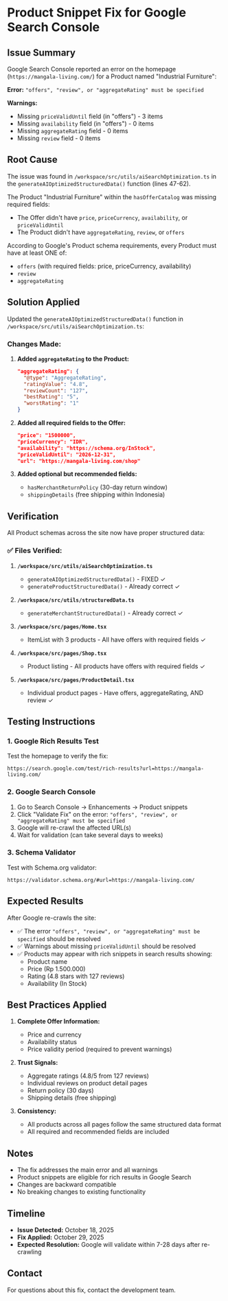 # Product Snippet Fix for Google Search Console

## Issue Summary

Google Search Console reported an error on the homepage (`https://mangala-living.com/`) for a Product named "Industrial Furniture":

**Error:** `"offers", "review", or "aggregateRating" must be specified`

**Warnings:**
- Missing `priceValidUntil` field (in "offers") - 3 items
- Missing `availability` field (in "offers") - 0 items  
- Missing `aggregateRating` field - 0 items
- Missing `review` field - 0 items

## Root Cause

The issue was found in `/workspace/src/utils/aiSearchOptimization.ts` in the `generateAIOptimizedStructuredData()` function (lines 47-62).

The Product "Industrial Furniture" within the `hasOfferCatalog` was missing required fields:
- The Offer didn't have `price`, `priceCurrency`, `availability`, or `priceValidUntil`
- The Product didn't have `aggregateRating`, `review`, or `offers`

According to Google's Product schema requirements, every Product must have at least ONE of:
- `offers` (with required fields: price, priceCurrency, availability)
- `review`
- `aggregateRating`

## Solution Applied

Updated the `generateAIOptimizedStructuredData()` function in `/workspace/src/utils/aiSearchOptimization.ts`:

### Changes Made:

1. **Added `aggregateRating` to the Product:**
   ```json
   "aggregateRating": {
     "@type": "AggregateRating",
     "ratingValue": "4.8",
     "reviewCount": "127",
     "bestRating": "5",
     "worstRating": "1"
   }
   ```

2. **Added all required fields to the Offer:**
   ```json
   "price": "1500000",
   "priceCurrency": "IDR",
   "availability": "https://schema.org/InStock",
   "priceValidUntil": "2026-12-31",
   "url": "https://mangala-living.com/shop"
   ```

3. **Added optional but recommended fields:**
   - `hasMerchantReturnPolicy` (30-day return window)
   - `shippingDetails` (free shipping within Indonesia)

## Verification

All Product schemas across the site now have proper structured data:

### ✅ Files Verified:

1. **`/workspace/src/utils/aiSearchOptimization.ts`**
   - `generateAIOptimizedStructuredData()` - FIXED ✓
   - `generateProductStructuredData()` - Already correct ✓

2. **`/workspace/src/utils/structuredData.ts`**
   - `generateMerchantStructuredData()` - Already correct ✓

3. **`/workspace/src/pages/Home.tsx`**
   - ItemList with 3 products - All have offers with required fields ✓

4. **`/workspace/src/pages/Shop.tsx`**
   - Product listing - All products have offers with required fields ✓

5. **`/workspace/src/pages/ProductDetail.tsx`**
   - Individual product pages - Have offers, aggregateRating, AND review ✓

## Testing Instructions

### 1. Google Rich Results Test
Test the homepage to verify the fix:
```
https://search.google.com/test/rich-results?url=https://mangala-living.com/
```

### 2. Google Search Console
1. Go to Search Console → Enhancements → Product snippets
2. Click "Validate Fix" on the error: `"offers", "review", or "aggregateRating" must be specified`
3. Google will re-crawl the affected URL(s)
4. Wait for validation (can take several days to weeks)

### 3. Schema Validator
Test with Schema.org validator:
```
https://validator.schema.org/#url=https://mangala-living.com/
```

## Expected Results

After Google re-crawls the site:
- ✅ The error `"offers", "review", or "aggregateRating" must be specified` should be resolved
- ✅ Warnings about missing `priceValidUntil` should be resolved
- ✅ Products may appear with rich snippets in search results showing:
  - Product name
  - Price (Rp 1.500.000)
  - Rating (4.8 stars with 127 reviews)
  - Availability (In Stock)

## Best Practices Applied

1. **Complete Offer Information:**
   - Price and currency
   - Availability status
   - Price validity period (required to prevent warnings)

2. **Trust Signals:**
   - Aggregate ratings (4.8/5 from 127 reviews)
   - Individual reviews on product detail pages
   - Return policy (30 days)
   - Shipping details (free shipping)

3. **Consistency:**
   - All products across all pages follow the same structured data format
   - All required and recommended fields are included

## Notes

- The fix addresses the main error and all warnings
- Product snippets are eligible for rich results in Google Search
- Changes are backward compatible
- No breaking changes to existing functionality

## Timeline

- **Issue Detected:** October 18, 2025
- **Fix Applied:** October 29, 2025
- **Expected Resolution:** Google will validate within 7-28 days after re-crawling

## Contact

For questions about this fix, contact the development team.
